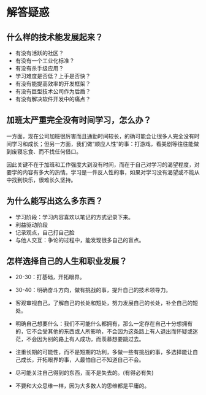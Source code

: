 # 解答疑惑

## 什么样的技术能发展起来？

- 有没有活跃的社区？
- 有没有一个工业化标准？
- 有没有杀手级应用？
- 学习难度是否低？上手是否快？
- 有没有能提高效率的开发框架？
- 有没有巨型技术公司作为后盾？
- 有没有解决软件开发中的痛点？

## 加班太严重完全没有时间学习，怎么办？

一方面，现在公司加班很厉害而且通勤时间较长，的确可能会让很多人完全没有时间学习和成长；但另一方面，我们做“顺应人性”的事：打游戏，看美剧等往往能做到废寝忘食、而不找任何借口。

因此关键不在于加班和工作强度大到没有时间，而在于自己对学习的渴望程度，对要学的内容有多大的热情。学习是一件反人性的事，如果对学习没有渴望或不能从中找到快乐，很难长久坚持。

## 为什么能写出这么多东西？

- 学习阶段：学习内容喜欢以笔记的方式记录下来。
- 利益驱动阶段
- 记录观点，自己打自己脸
- 与他人交互：争论的过程中，能发现很多自己的盲点。

## 怎样选择自己的人生和职业发展？

- 20-30：打基础，开拓眼界。
- 30-40：明确奋斗方向，做有挑战的事，提升自己的技术领导力。

- 客观审视自己，了解自己的长处和短处，努力发展自己的长处，补全自己的短处。

- 明确自己想要什么：我们不可能什么都拥有，那么一定存在自己十分想拥有的，它不会受其他的东西或人所影响，不会因为这条路上有人退出而怀疑或迷茫，不会因为别的路上有人成功，而羡慕想要跳过去。

- 注重长期的可能性，而不是短期的功利，多做一些有挑战的事，多选择能让自己成长，开拓眼界的事，人最怕自己不知道自己不会。

- 尽可能关注自己得到的东西，而不是失去的。(有得必有失)
- 不要和大众思维一样，因为大多数人的思维都是平庸的。
